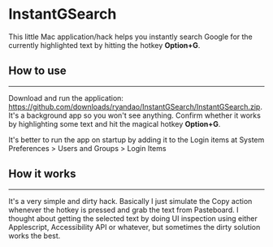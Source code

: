 # InstantGSearch

This little Mac application/hack helps you instantly search Google for the currently highlighted text by hitting the hotkey **Option+G**.

## How to use
---------------
Download and run the application: https://github.com/downloads/ryandao/InstantGSearch/InstantGSearch.zip. It's a background app so you won't see anything. Confirm whether it works by highlighting some text and hit the magical hotkey **Option+G**.

It's better to run the app on startup by adding it to the Login items at System Preferences > Users and Groups > Login Items

## How it works
---------------
It's a very simple and dirty hack. Basically I just simulate the Copy action whenever the hotkey is pressed and grab the text from Pasteboard. I thought about getting the selected text by doing UI inspection using either Applescript, Accessibility API or whatever, but sometimes the dirty solution works the best. 
